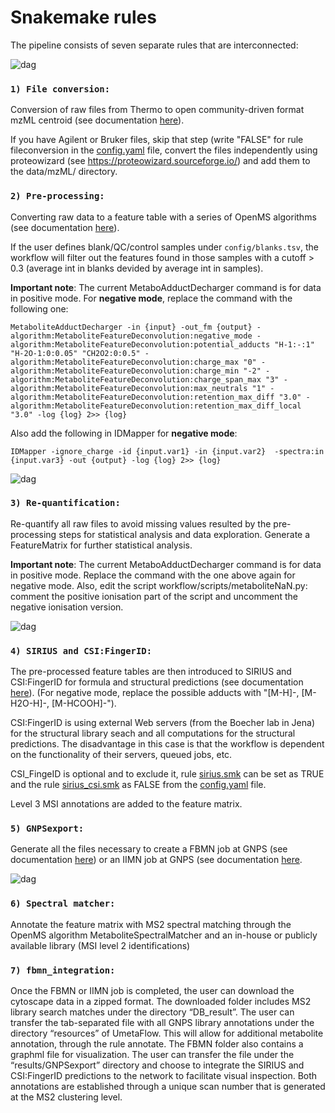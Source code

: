 # Snakemake rules 

The pipeline consists of seven separate rules that are interconnected:

![dag](/images/UmetaFlow.svg) 

### `1) File conversion:`

Conversion of raw files from Thermo to open community-driven format mzML centroid (see documentation [here](https://github.com/compomics/ThermoRawFileParser)).

If you have Agilent or Bruker files, skip that step (write "FALSE" for rule fileconversion in the [config.yaml](/config/config.yaml) file, convert the files independently using proteowizard (see https://proteowizard.sourceforge.io/) and add them to the data/mzML/ directory.

### `2) Pre-processing:`

Converting raw data to a feature table with a series of OpenMS algorithms (see documentation [here](https://abibuilder.cs.uni-tuebingen.de/archive/openms/Documentation/nightly/html/index.html)). 

If the user defines blank/QC/control samples under `config/blanks.tsv`, the workflow will filter out the features found in those samples with a cutoff > 0.3 (average int in blanks devided by average int in samples).

**Important note**: The current MetaboAdductDecharger command is for data in positive mode. For **negative mode**, replace the command with the following one:
```   
MetaboliteAdductDecharger -in {input} -out_fm {output} -algorithm:MetaboliteFeatureDeconvolution:negative_mode -algorithm:MetaboliteFeatureDeconvolution:potential_adducts "H-1:-:1" "H-2O-1:0:0.05" "CH2O2:0:0.5" -algorithm:MetaboliteFeatureDeconvolution:charge_max "0" -algorithm:MetaboliteFeatureDeconvolution:charge_min "-2" -algorithm:MetaboliteFeatureDeconvolution:charge_span_max "3" -algorithm:MetaboliteFeatureDeconvolution:max_neutrals "1" -algorithm:MetaboliteFeatureDeconvolution:retention_max_diff "3.0" -algorithm:MetaboliteFeatureDeconvolution:retention_max_diff_local "3.0" -log {log} 2>> {log} 
```
Also add the following in IDMapper for **negative mode**:
```
IDMapper -ignore_charge -id {input.var1} -in {input.var2}  -spectra:in {input.var3} -out {output} -log {log} 2>> {log} 
```

![dag](/images/Preprocessing.svg) 

### `3) Re-quantification:` 

Re-quantify all raw files to avoid missing values resulted by the pre-processing steps for statistical analysis and data exploration. Generate a FeatureMatrix for further statistical analysis. 

**Important note**: The current MetaboAdductDecharger command is for data in positive mode. Replace the command with the one above again for negative mode. Also, edit the script workflow/scripts/metaboliteNaN.py: comment the positive ionisation part of the script and uncomment the negative ionisation version. 

![dag](/images/Re-quantification.svg) 

### `4) SIRIUS and CSI:FingerID:`

The pre-processed feature tables are then introduced to SIRIUS and CSI:FingerID for formula and structural predictions (see documentation [here](https://boecker-lab.github.io/docs.sirius.github.io/)). (For negative mode, replace the possible adducts with "[M-H]-, [M-H2O-H]-, [M-HCOOH]-").

CSI:FingerID is using external Web servers (from the Boecher lab in Jena) for the structural library seach and all computations for the structural predictions. The disadvantage in this case is that the workflow is dependent on the functionality of their servers, queued jobs, etc. 

CSI_FingeID is optional and to exclude it, rule [sirius.smk](sirius.smk) can be set as TRUE and the rule [sirius_csi.smk](sirius_csi.smk) as FALSE from the [config.yaml](/config/config.yaml) file.

Level 3 MSI annotations are added to the feature matrix.

### `5) GNPSexport:` 

Generate all the files necessary to create a FBMN job at GNPS (see documentation [here](https://ccms-ucsd.github.io/GNPSDocumentation/featurebasedmolecularnetworking-with-openms/)) or an IIMN job at GNPS (see documentation [here](https://ccms-ucsd.github.io/GNPSDocumentation/fbmn-iin/#iimn-networks-with-collapsed-ion-identity-edges). 


![dag](/images/GNPSExport.svg) 

### `6) Spectral matcher:`

Annotate the feature matrix with MS2 spectral matching through the OpenMS algorithm MetaboliteSpectralMatcher and an in-house or publicly available library (MSI level 2 identifications)

### `7) fbmn_integration:`

Once the FBMN or IIMN job is completed, the user can download the cytoscape data in a zipped format. The downloaded folder includes MS2 library search matches under the directory “DB_result”. The user can transfer the tab-separated file with all GNPS library annotations under the directory “resources” of UmetaFlow. This will allow for additional metabolite annotation, through the rule annotate. The FBMN folder also contains a graphml file for visualization. The user can transfer the file under the “results/GNPSexport” directory and choose to integrate the SIRIUS and CSI:FingerID predictions to the network to facilitate visual inspection. Both annotations are established through a unique scan number that is generated at the MS2 clustering level.


